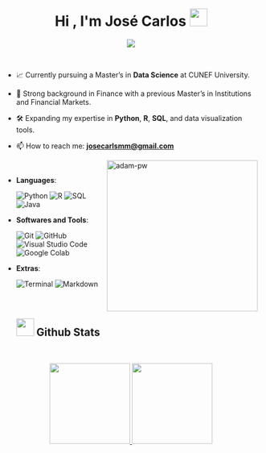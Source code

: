 <h1 align="center"><b>Hi , I'm José Carlos </b><img src="https://media.giphy.com/media/hvRJCLFzcasrR4ia7z/giphy.gif" width="35"></h1>
<!--  -->
<p align="center">
  <a href="https://github.com/DenverCoder1/readme-typing-svg">
    <img src="https://readme-typing-svg.herokuapp.com?font=Time+New+Roman&color=cyan&size=25&center=true&vCenter=true&width=600&height=100&lines=José+Carlos+Monescillo+Calzado;Data+Science+Student;Love+to+learn+new+stuffs..+❤️&pause=500">
  </a>
</p>


<br>

- 📈 Currently pursuing a Master’s in **Data Science** at CUNEF University.<br>
- 🏦 Strong background in Finance with a previous Master’s in Institutions and Financial Markets.<br>
- 🛠️ Expanding my expertise in **Python**, **R**, **SQL**, and data visualization tools.<br>
- 📫 How to reach me: **josecarlsmm@gmail.com**

  <p><img align="right" src="https://github.com/Adam-pw/Adam-pw/blob/main/animation_500_kxa883sd.gif" alt="adam-pw" width="300" height="300" />
  </p>

<br>

- **Languages**:
    
    ![Python](https://img.shields.io/badge/Python%20-%2314354C.svg?style=for-the-badge&logo=python&logoColor=white)
    ![R](https://img.shields.io/badge/R%20-%230075A8.svg?style=for-the-badge&logo=r&logoColor=white)
    ![SQL](https://img.shields.io/badge/SQL-%230075A8.svg?style=for-the-badge&logo=mysql&logoColor=white)
    ![Java](https://img.shields.io/badge/Java-%23ED8B00.svg?style=for-the-badge&logo=java&logoColor=white)
  

    
- **Softwares and Tools**:

    ![Git](https://img.shields.io/badge/git-%23F05033.svg?style=for-the-badge&logo=git&logoColor=white)
    ![GitHub](https://img.shields.io/badge/github-%23121011.svg?style=for-the-badge&logo=github&logoColor=white)
    ![Visual Studio Code](https://img.shields.io/badge/Visual%20Studio%20Code-0078d7.svg?style=for-the-badge&logo=visual-studio-code&logoColor=white)
    ![Google Colab](https://img.shields.io/badge/Google%20Colab%20-%23ED8B00.svg?style=for-the-badge&logo=googlecolab&logoColor=white)


- **Extras**:

    ![Terminal](https://img.shields.io/badge/Terminal-%23054020?style=for-the-badge&logo=gnu-bash&logoColor=white)
    ![Markdown](https://img.shields.io/badge/markdown-%23000000.svg?style=for-the-badge&logo=markdown&logoColor=white)
  
  <br>

  ## <img src="https://media.giphy.com/media/iY8CRBdQXODJSCERIr/giphy.gif" width="35"><b> Github Stats </b>
<br>

<p align="center">
<a href="https://github.com/ramonmorillx">
  <img height="160em" src="https://github-readme-stats-eight-theta.vercel.app/api?username=jcmc209&show_icons=true&theme=algolia&include_all_commits=true&count_private=true"/>
  <img height="160em" src="https://github-readme-stats-eight-theta.vercel.app/api/top-langs/?username=jcmc209&layout=compact&langs_count=8&theme=algolia"/>
</a>


<br>
